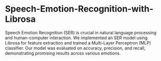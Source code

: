 # Speech-Emotion-Recognition-with-Librosa
Speech Emotion Recognition (SER) is crucial in natural language processing and human-computer interaction. We implemented an SER model using Librosa for feature extraction and trained a Multi-Layer Perceptron (MLP) classifier. Our model was evaluated on accuracy, precision, and recall, demonstrating promising results across various emotions.

